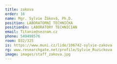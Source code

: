 ```yaml
---
title: zakova
order: 16
name: Mgr. Sylvie Žáková, Ph.D.
position: LABORATORNÍ TECHNIČKA
positionEn: LABORATORY TECHNICIAN
email: Titanie@seznam.cz
phone: 549498576
room: D32/325
is: https://www.muni.cz/lide/106742-sylvie-zakova
rg: www.researchgate.net/profile/Sylvie_Ruzickova
image: images/staff_zakova.jpg
---
```


<style>
   
</style>
